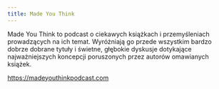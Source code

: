```yaml
---
title: Made You Think
---
```


Made You Think to podcast o ciekawych książkach i przemyśleniach prowadzących na ich temat. Wyróżniają go przede wszystkim bardzo dobrze dobrane tytuły i świetne, głębokie dyskusje dotykające najważniejszych koncepcji poruszonych przez autorów omawianych książek. 

https://madeyouthinkpodcast.com